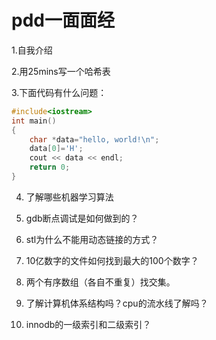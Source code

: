 # pdd一面面经

1.自我介绍

2.用25mins写一个哈希表

3.下面代码有什么问题：

```c++
#include<iostream>
int main()
{
    char *data="hello, world!\n";
    data[0]='H';
    cout << data << endl;
    return 0;
}
```

  

4. 了解哪些机器学习算法
5. gdb断点调试是如何做到的？
6. stl为什么不能用动态链接的方式？
7. 10亿数字的文件如何找到最大的100个数字？

8. 两个有序数组（各自不重复）找交集。

9. 了解计算机体系结构吗？cpu的流水线了解吗？
10. innodb的一级索引和二级索引？


